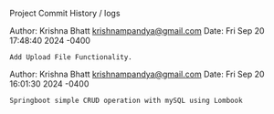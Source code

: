 Project Commit History / logs


Author: Krishna Bhatt <krishnampandya@gmail.com>
Date:   Fri Sep 20 17:48:40 2024 -0400

    Add Upload File Functionality.

Author: Krishna Bhatt <krishnampandya@gmail.com>
Date:   Fri Sep 20 16:01:30 2024 -0400

    Springboot simple CRUD operation with mySQL using Lombook
